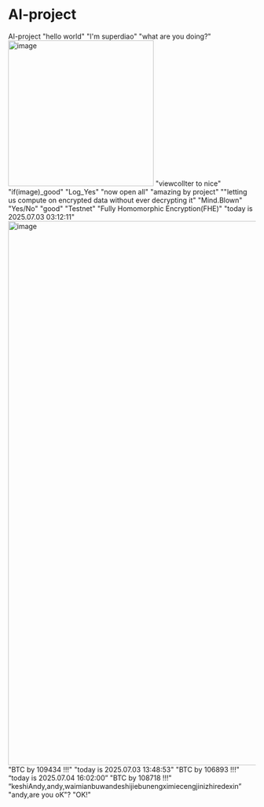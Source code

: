 # AI-project
AI-project
"hello world"
"I'm superdiao"
"what are you doing?"
<img width="296" alt="image" src="https://github.com/user-attachments/assets/630dc132-a748-4ab0-8413-d39cc4fb6806" />
"viewcollter to nice"
"if(image)_good"
"Log_Yes"
"now open all"
"amazing by project"
""letting us compute on encrypted data without ever decrypting it"
"Mind.Blown"
"Yes/No"
"good"
"Testnet"
"Fully Homomorphic Encryption(FHE)"
"today is 2025.07.03 03:12:11"
<img width="1106" alt="image" src="https://github.com/user-attachments/assets/e8c27e68-fbd1-44ac-b717-5515231b364e" />
"BTC by 109434 !!!"
"today is 2025.07.03 13:48:53"
"BTC by 106893 !!!"
“today is 2025.07.04 16:02:00”
"BTC by 108718 !!!"
“keshiAndy,andy,waimianbuwandeshijiebunengximiecengjinizhiredexin”
"andy,are you oK"?
"OK!"
